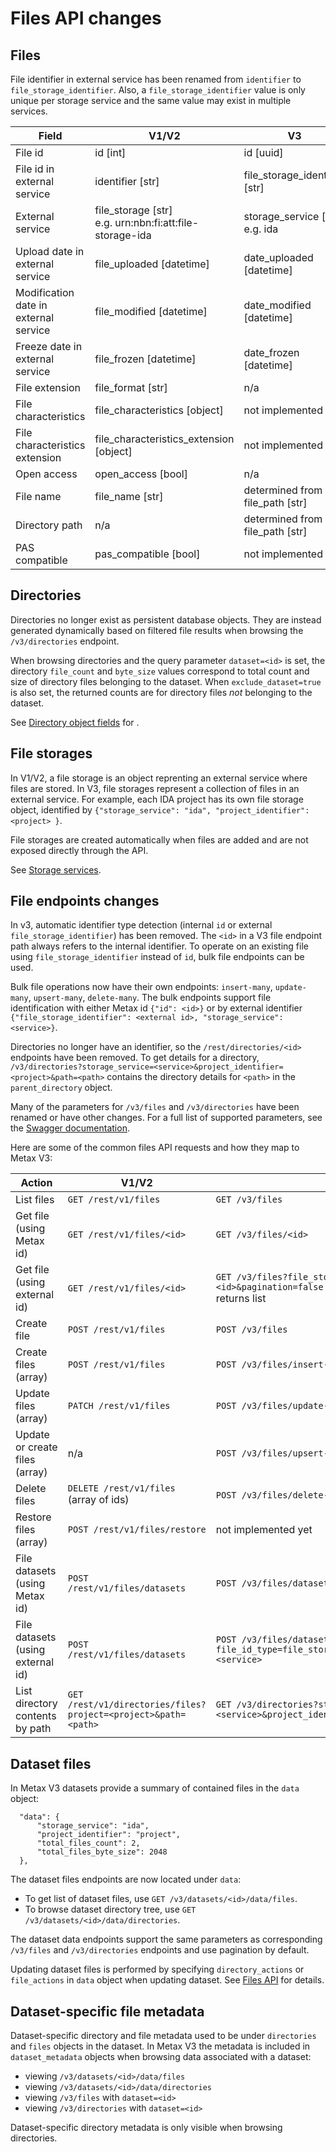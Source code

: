 # Files API changes

## Files

File identifier in external service has been renamed from `identifier` to `file_storage_identifier`.
Also, a `file_storage_identifier` value is only unique per storage service and the same value
may exist in multiple services.

| Field                                 | V1/V2                                                      | V3                                |
| ------------------------------------- | ---------------------------------------------------------- | --------------------------------- |
| File id                               | id [int]                                                   | id [uuid]                         |
| File id in external service           | identifier [str]                                           | file_storage_identifier [str]     |
| External service                      | file_storage [str]<br>e.g. urn:nbn:fi:att:file-storage-ida | storage_service [str]<br>e.g. ida |
| Upload date in external service       | file_uploaded [datetime]                                   | date_uploaded [datetime]          |
| Modification date in external service | file_modified [datetime]                                   | date_modified [datetime]          |
| Freeze date in external service       | file_frozen [datetime]                                     | date_frozen [datetime]            |
| File extension                        | file_format [str]                                          | n/a                               |
| File characteristics                  | file_characteristics [object]                              | not implemented yet               |
| File characteristics extension        | file_characteristics_extension [object]                    | not implemented yet               |
| Open access                           | open_access [bool]                                         | n/a                               |
| File name                             | file_name [str]                                            | determined from file_path [str]   |
| Directory path                        | n/a                                                        | determined from file_path [str]   |
| PAS compatible                        | pas_compatible [bool]                                      | not implemented yet               |

## Directories

Directories no longer exist as persistent database objects. They are instead generated dynamically
based on filtered file results when browsing the `/v3/directories` endpoint.

When browsing directories and the query parameter `dataset=<id>` is set, the directory `file_count` and `byte_size`
values correspond to total count and size of directory files belonging to the dataset.
When `exclude_dataset=true` is also set, the returned counts are for directory
files _not_ belonging to the dataset.

See [Directory object fields](../files-api.md#directory-object-fields) for .

## File storages

In V1/V2, a file storage is an object reprenting an external service where files are stored.
In V3, file storages represent a collection of files in an external service. For example,
each IDA project has its own file storage object, identified by
`{"storage_service": "ida", "project_identifier": <project> }`.

File storages are created automatically when files are added and are not exposed directly through the API.

See [Storage services](../files-api.md#storage-services-and-file-storages).

## File endpoints changes

In v3, automatic identifier type detection (internal `id` or external `file_storage_identifier`)
has been removed. The `<id>` in a V3 file endpoint path always refers to the internal identifier.
To operate on an existing file using `file_storage_identifier` instead of `id`,
bulk file endpoints can be used.

Bulk file operations now have their own endpoints:
`insert-many`, `update-many`, `upsert-many`, `delete-many`.
The bulk endpoints support file identification with either Metax id `{"id": <id>}`
or by external identifier `{"file_storage_identifier": <external id>, "storage_service": <service>}`.

Directories no longer have an identifier, so the `​/rest​/directories​/<id>` endpoints
have been removed. To get details for a directory,
`/v3/directories?storage_service=<service>&project_identifier=<project>&path=<path>`
contains the directory details for `<path>` in the `parent_directory` object.

Many of the parameters for `/v3/files` and `/v3/directories` have been renamed or have other changes.
For a full list of supported parameters, see the [Swagger documentation](/swagger/).

Here are some of the common files API requests and how they map to Metax V3:

| Action                            | V1/V2                                                          | V3                                                                                           |
| --------------------------------- | -------------------------------------------------------------- | -------------------------------------------------------------------------------------------- |
| List files                        | `GET /rest/v1/files`                                           | `GET /v3/files`                                                                              |
| Get file (using Metax id)         | `GET /rest/v1/files/<id>`                                      | `GET /v3/files/<id>`                                                                         |
| Get file (using external id)      | `GET /rest/v1/files/<id>`                                      | `GET /v3/files?file_storage=*&file_storage_identifier=<id>&pagination=false`<br>returns list |
| Create file                       | `POST /rest/v1/files`                                          | `POST /v3/files`                                                                             |
| Create files (array)              | `POST /rest/v1/files`                                          | `POST /v3/files/insert-many`                                                                 |
| Update files (array)              | `PATCH /rest/v1/files`                                         | `POST /v3/files/update-many`                                                                 |
| Update or create files (array)    | n/a                                                            | `POST /v3/files/upsert-many`                                                                 |
| Delete files                      | `DELETE /rest/v1/files` (array of ids)                         | `POST /v3/files/delete-many` (array of file objects)                                         |
| Restore files (array)             | `POST /rest/v1/files/restore`                                  | not implemented yet                                                                          |
| File datasets (using Metax id)    | `POST /rest/v1/files/datasets`                                 | `POST /v3/files/datasets`                                                                    |
| File datasets (using external id) | `POST /rest/v1/files/datasets`                                 | `POST /v3/files/datasets?file_id_type=file_storage_identifier&storage_service=<service>`     |
| List directory contents by path   | `GET /rest/v1/directories/files?project=<project>&path=<path>` | `GET /v3/directories?storage_service=<service>&project_identifier=<project>&path=<path>`     |

## Dataset files

In Metax V3 datasets provide a summary of contained files in the `data` object:

```
  "data": {
      "storage_service": "ida",
      "project_identifier": "project",
      "total_files_count": 2,
      "total_files_byte_size": 2048
  },
```

The dataset files endpoints are now located under `data`:

- To get list of dataset files, use `GET /v3/datasets/<id>/data/files`.
- To browse dataset directory tree, use `GET /v3/datasets/<id>/data/directories`.

The dataset data endpoints support the same parameters as corresponding
`/v3/files` and `/v3/directories` endpoints and use pagination by default.

Updating dataset files is performed by specifying `directory_actions` or `file_actions` in
`data` object when updating dataset. See [Files API](../files-api.md) for details.

## Dataset-specific file metadata

Dataset-specific directory and file metadata used to be
under `directories` and `files` objects in the dataset.
In Metax V3 the metadata is included in `dataset_metadata` objects when browsing
data associated with a dataset:

- viewing `/v3/datasets/<id>/data/files`
- viewing `/v3/datasets/<id>/data/directories`
- viewing `/v3/files` with `dataset=<id>`
- viewing `/v3/directories` with `dataset=<id>`

Dataset-specific directory metadata is only visible when browsing directories.
